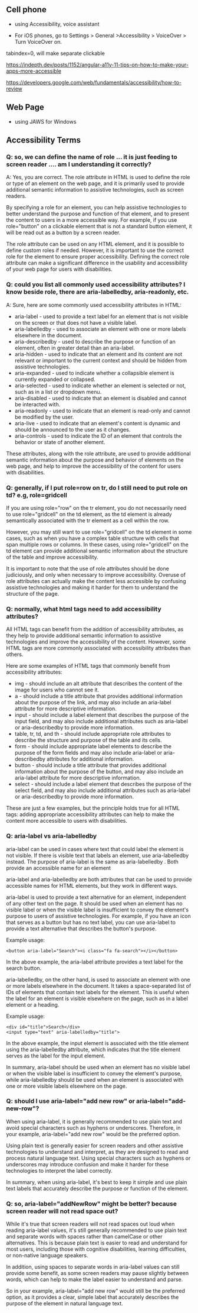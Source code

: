 ## Cell phone

- using Accessibility, voice assistant

- For iOS phones, go to Settings > General >Accessibility > VoiceOver > Turn VoiceOver on.

tabindex=0, will make separate clickable

https://indepth.dev/posts/1152/angular-a11y-11-tips-on-how-to-make-your-apps-more-accessible

https://developers.google.com/web/fundamentals/accessibility/how-to-review

## Web Page

- using JAWS for Windows

## Accessibility Terms

### Q: so, we can define the name of role ... it is just feeding to screen reader .... am I understanding it correctly?

A: Yes, you are correct. The role attribute in HTML is used to define the role or type of an element on the web page, and it is primarily used to provide additional semantic information to assistive technologies, such as screen readers.

By specifying a role for an element, you can help assistive technologies to better understand the purpose and function of that element, and to present the content to users in a more accessible way. For example, if you use role="button" on a clickable element that is not a standard button element, it will be read out as a button by a screen reader.

The role attribute can be used on any HTML element, and it is possible to define custom roles if needed. However, it is important to use the correct role for the element to ensure proper accessibility. Defining the correct role attribute can make a significant difference in the usability and accessibility of your web page for users with disabilities.

### Q: could you list all commonly used accessibility attributes? I know beside role, there are aria-labelledby, aria-readonly, etc.

A: Sure, here are some commonly used accessibility attributes in HTML:

- aria-label - used to provide a text label for an element that is not visible on the screen or that does not have a visible label.
- aria-labelledby - used to associate an element with one or more labels elsewhere in the document.
- aria-describedby - used to describe the purpose or function of an element, often in greater detail than an aria-label.
- aria-hidden - used to indicate that an element and its content are not relevant or important to the current context and should be hidden from assistive technologies.
- aria-expanded - used to indicate whether a collapsible element is currently expanded or collapsed.
- aria-selected - used to indicate whether an element is selected or not, such as in a list or dropdown menu.
- aria-disabled - used to indicate that an element is disabled and cannot be interacted with.
- aria-readonly - used to indicate that an element is read-only and cannot be modified by the user.
- aria-live - used to indicate that an element's content is dynamic and should be announced to the user as it changes.
- aria-controls - used to indicate the ID of an element that controls the behavior or state of another element.

These attributes, along with the role attribute, are used to provide additional semantic information about the purpose and behavior of elements on the web page, and help to improve the accessibility of the content for users with disabilities.

### Q: generally, if I put role=row on tr, do I still need to put role on td? e.g, role=gridcell

If you are using role="row" on the tr element, you do not necessarily need to use role="gridcell" on the td element, as the td element is already semantically associated with the tr element as a cell within the row.

However, you may still want to use role="gridcell" on the td element in some cases, such as when you have a complex table structure with cells that span multiple rows or columns. In these cases, using role="gridcell" on the td element can provide additional semantic information about the structure of the table and improve accessibility.

It is important to note that the use of role attributes should be done judiciously, and only when necessary to improve accessibility. Overuse of role attributes can actually make the content less accessible by confusing assistive technologies and making it harder for them to understand the structure of the page.

### Q: normally, what html tags need to add accessibility attributes?

All HTML tags can benefit from the addition of accessibility attributes, as they help to provide additional semantic information to assistive technologies and improve the accessibility of the content. However, some HTML tags are more commonly associated with accessibility attributes than others.

Here are some examples of HTML tags that commonly benefit from accessibility attributes:

- img - should include an alt attribute that describes the content of the image for users who cannot see it.
- a - should include a title attribute that provides additional information about the purpose of the link, and may also include an aria-label attribute for more descriptive information.
- input - should include a label element that describes the purpose of the input field, and may also include additional attributes such as aria-label or aria-describedby to provide more information.
- table, tr, td, and th - should include appropriate role attributes to describe the structure and purpose of the table and its cells.
- form - should include appropriate label elements to describe the purpose of the form fields and may also include aria-label or aria-describedby attributes for additional information.
- button - should include a title attribute that provides additional information about the purpose of the button, and may also include an aria-label attribute for more descriptive information.
- select - should include a label element that describes the purpose of the select field, and may also include additional attributes such as aria-label or aria-describedby to provide more information.

These are just a few examples, but the principle holds true for all HTML tags: adding appropriate accessibility attributes can help to make the content more accessible to users with disabilities.

### Q: aria-label vs aria-labelledby

aria-label can be used in cases where text that could label the element is not visible. If there is visible text that labels an element, use aria-labelledby instead. The purpose of aria-label is the same as aria-labelledby . Both provide an accessible name for an element

aria-label and aria-labelledby are both attributes that can be used to provide accessible names for HTML elements, but they work in different ways.

aria-label is used to provide a text alternative for an element, independent of any other text on the page. It should be used when an element has no visible label or when the visible label is insufficient to convey the element's purpose to users of assistive technologies. For example, if you have an icon that serves as a button but has no text label, you can use aria-label to provide a text alternative that describes the button's purpose.

Example usage:

```
<button aria-label="Search"><i class="fa fa-search"></i></button>
```

In the above example, the aria-label attribute provides a text label for the search button.

aria-labelledby, on the other hand, is used to associate an element with one or more labels elsewhere in the document. It takes a space-separated list of IDs of elements that contain text labels for the element. This is useful when the label for an element is visible elsewhere on the page, such as in a label element or a heading.

Example usage:

```
<div id="title">Search</div>
<input type="text" aria-labelledby="title">
```

In the above example, the input element is associated with the title element using the aria-labelledby attribute, which indicates that the title element serves as the label for the input element.

In summary, aria-label should be used when an element has no visible label or when the visible label is insufficient to convey the element's purpose, while aria-labelledby should be used when an element is associated with one or more visible labels elsewhere on the page.

### Q: should I use aria-label="add new row" or aria-label="add-new-row"?

When using aria-label, it is generally recommended to use plain text and avoid special characters such as hyphens or underscores. Therefore, in your example, aria-label="add new row" would be the preferred option.

Using plain text is generally easier for screen readers and other assistive technologies to understand and interpret, as they are designed to read and process natural language text. Using special characters such as hyphens or underscores may introduce confusion and make it harder for these technologies to interpret the label correctly.

In summary, when using aria-label, it's best to keep it simple and use plain text labels that accurately describe the purpose or function of the element.

### Q: so, aria-label="addNewRow" might be better? because screen reader will not read space out?

While it's true that screen readers will not read spaces out loud when reading aria-label values, it's still generally recommended to use plain text and separate words with spaces rather than camelCase or other alternatives. This is because plain text is easier to read and understand for most users, including those with cognitive disabilities, learning difficulties, or non-native language speakers.

In addition, using spaces to separate words in aria-label values can still provide some benefit, as some screen readers may pause slightly between words, which can help to make the label easier to understand and parse.

So in your example, aria-label="add new row" would still be the preferred option, as it provides a clear, simple label that accurately describes the purpose of the element in natural language text.
